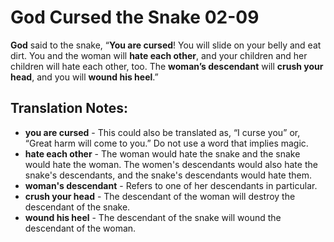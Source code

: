 God Cursed the Snake 02-09
============================


**God** said to the snake, “**You are cursed**! You will slide on your
belly and eat dirt. You and the woman will **hate each other**, and your
children and her children will hate each other, too. The **woman’s
descendant** will **crush your head**, and you will **wound his heel**.”

Translation Notes:
------------------

-   **you are cursed** - This could also be translated as, “I curse
you”
    or, “Great harm will come to you.” Do not use a word that
    implies magic.
-   **hate each other** - The woman would hate the snake and the snake
    would hate the woman. The women's descendants would also hate the
    snake's descendants, and the snake's descendants would hate them.
-   **woman's descendant** - Refers to one of her descendants in
    particular.
-   **crush your head** - The descendant of the woman will destroy the
    descendant of the snake.
-   **wound his heel** - The descendant of the snake will wound the
    descendant of the woman.


